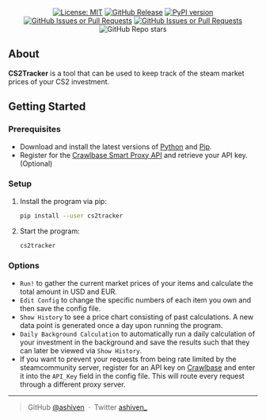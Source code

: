 <div align="center">

[![License: MIT](https://img.shields.io/badge/License-MIT-yellow.svg)](https://opensource.org/licenses/MIT)
[![GitHub Release](https://img.shields.io/github/v/release/ashiven/cs2tracker)](https://github.com/ashiven/cs2tracker/releases)
[![PyPI version](https://badge.fury.io/py/cs2tracker.svg)](https://badge.fury.io/py/cs2tracker)
[![GitHub Issues or Pull Requests](https://img.shields.io/github/issues/ashiven/cs2tracker)](https://github.com/ashiven/cs2tracker/issues)
[![GitHub Issues or Pull Requests](https://img.shields.io/github/issues-pr/ashiven/cs2tracker)](https://github.com/ashiven/cs2tracker/pulls)
![GitHub Repo stars](https://img.shields.io/github/stars/ashiven/cs2tracker)

</div>

## About

**CS2Tracker** is a tool that can be used to keep track of the steam market prices of your CS2 investment.

## Getting Started

### Prerequisites

-  Download and install the latest versions of [Python](https://www.python.org/downloads/) and [Pip](https://pypi.org/project/pip/).
-  Register for the [Crawlbase Smart Proxy API](https://crawlbase.com/) and retrieve your API key. (Optional)

### Setup

1. Install the program via pip:

   ```bash
   pip install --user cs2tracker
   ```

2. Start the program:
   ```bash
   cs2tracker
   ```

### Options

-  `Run!` to gather the current market prices of your items and calculate the total amount in USD and EUR.
-  `Edit Config` to change the specific numbers of each item you own and then save the config file.
-  `Show History` to see a price chart consisting of past calculations. A new data point is generated once a day upon running the program.
-  `Daily Background Calculation` to automatically run a daily calculation of your investment in the background and save the results such that they can later be viewed via `Show History`.
-  If you want to prevent your requests from being rate limited by the steamcommunity server, register for an API key on [Crawlbase](crawlbase.com) and enter it into the `API_Key` field in the config file. This will route every request through a different proxy server.

---

> GitHub [@ashiven](https://github.com/Ashiven) &nbsp;&middot;&nbsp;
> Twitter [ashiven\_](https://twitter.com/ashiven_)
